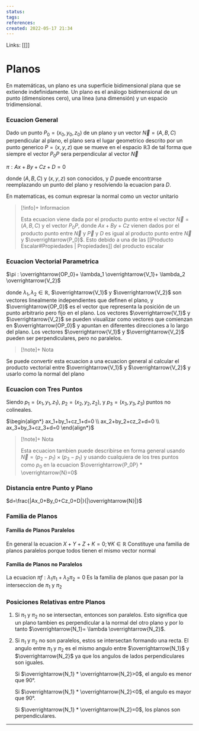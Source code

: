 ```yaml
---
status:
tags: 
references:
created: 2022-05-17 21:34
---
```

Links: [[]]
# Planos
En matemáticas, un plano es una superficie bidimensional plana que se extiende indefinidamente. Un plano es el análogo bidimensional de un punto (dimensiones cero), una línea (una dimensión) y un espacio tridimensional.

### Ecuacion General
Dado un punto $P_0=(x_0,y_0,z_0)$ de un plano y un vector $\overrightarrow{N}=(A,B,C)$ perpendicular al plano, el plano sera el lugar geometrico descrito por un punto generico $P=(x,y,z)$ que se mueve en el espacio $\mathbb{R}3$ de tal forma que siempre el vector $P_0P$ sera perpendicular al vector $\overrightarrow{N}$

$\pi :Ax+By+Cz+D=0$

donde $(A,B,C)$ y $(x,y,z)$ son conocidos, y $D$ puede encontrarse reemplazando un punto del plano y resolviendo la ecuacion para $D$.

En matematicas, es comun expresar la normal como un vector unitario

> [!info]+ Informacion
> 
>Esta ecuacion viene dada por el producto punto entre el vector $\overrightarrow{N}=(A,B,C)$ y el vector $P_0P$, donde $Ax+By+Cz$ vienen dados por el producto punto entre $\overrightarrow{N}$ y $\overrightarrow{P}$ y $D$ es igual al producto punto entre $\overrightarrow{N}$ y $\overrightarrow{P_0}$. Esto debido a una de las [[Producto Escalar#Propiedades | Propiedades]] del producto escalar

### Ecuacion Vectorial Parametrica
$\pi : \overrightarrow{OP_0}+ \lambda_1 \overrightarrow{V_1}+ \lambda_2 \overrightarrow{V_2}$

donde $\lambda_1,\lambda_2 \in \mathbb{R}$, $\overrightarrow{V_1}$ y $\overrightarrow{V_2}$ son vectores linealmente independientes que definen el plano, y $\overrightarrow{OP_0}$ es el vector que representa la posición de un punto arbitrario pero fijo en el plano. Los vectores $\overrightarrow{V_1}$ y $\overrightarrow{V_2}$ se pueden visualizar como vectores que comienzan en $\overrightarrow{OP_0}$ y apuntan en diferentes direcciones a lo largo del plano. Los vectores $\overrightarrow{V_1}$ y $\overrightarrow{V_2}$ pueden ser perpendiculares, pero no paralelos.

> [!note]+ Nota
> 
Se puede convertir esta ecuacion a una ecuacion general al calcular el producto vectorial entre $\overrightarrow{V_1}$ y $\overrightarrow{V_2}$ y usarlo como la normal del plano

### Ecuacion con Tres Puntos
Siendo $p_1=(x_1,y_1,z_1)$, $p_2=(x_2,y_2,z_2)$, y $p_3=(x_3,y_3,z_3)$ puntos no colineales.

$\begin{align*}
ax_1+by_1+cz_1+d=0 \\ ax_2+by_2+cz_2+d=0 \\ ax_3+by_3+cz_3+d=0
\end{align*}$

> [!note]+ Nota
> 
>Esta ecuacion tambien puede describirse en forma general usando $\overrightarrow{N}=(p_2-p_1)\times(p_3-p_1)$ y usando cualquiera de los tres puntos como $p_0$ en la ecuacion $\overrightarrow{P_0P} * \overrightarrow{N}=0$
### Distancia entre Punto y Plano
$d=\frac{|Ax_0+By_0+Cz_0+D|}{|\overrightarrow{N}|}$

### Familia de Planos
#### Familia de Planos Paralelos
En general la ecuacion $X+Y+Z+K=0; \forall K \in \mathbb{R}$
Constituye una familia de planos paralelos porque todos tienen el mismo vector normal

#### Familia de Planos no Paralelos
La ecuacion $\pi f: \lambda_1\pi_1 + \lambda_2\pi_2=0$
Es la familia de planos que pasan por la interseccion de $\pi_1$ y $\pi_2$

### Posiciones Relativas entre Planos
1. Si $\pi_1$ y $\pi_2$ no se intersectan, entonces son paralelos. Esto significa que un plano tambien es perpendicular a la normal del otro plano y por lo tanto $\overrightarrow{N_1}= \lambda \overrightarrow{N_2}$.

2. Si $\pi_1$ y $\pi_2$ no son paralelos, estos se intersectan formando una recta. El angulo entre $\pi_1$ y $\pi_2$ es el mismo angulo entre $\overrightarrow{N_1}$ y $\overrightarrow{N_2}$ ya que los angulos de lados perpendiculares son iguales.

	Si $\overrightarrow{N_1} * \overrightarrow{N_2}>0$, el angulo es menor que $90°$.

	Si $\overrightarrow{N_1} * \overrightarrow{N_2}<0$, el angulo es mayor que $90°$.

	Si $\overrightarrow{N_1} * \overrightarrow{N_2}=0$, los planos son perpendiculares.
___
